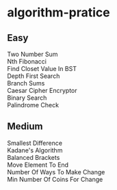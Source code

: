 # algorithm-pratice

## Easy
Two Number Sum  
Nth Fibonacci  
Find Closet Value In BST  
Depth First Search  
Branch Sums  
Caesar Cipher Encryptor  
Binary Search  
Palindrome Check  

## Medium
Smallest Difference  
Kadane's Algorithm  
Balanced Brackets  
Move Element To End  
Number Of Ways To Make Change  
Min Number Of Coins For Change  
